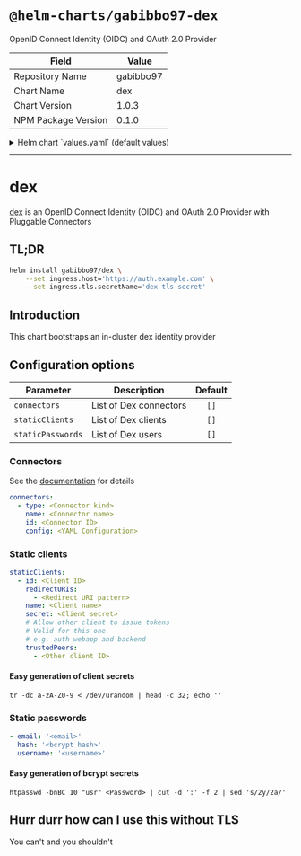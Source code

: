 # `@helm-charts/gabibbo97-dex`

OpenID Connect Identity (OIDC) and OAuth 2.0 Provider

| Field               | Value     |
| ------------------- | --------- |
| Repository Name     | gabibbo97 |
| Chart Name          | dex       |
| Chart Version       | 1.0.3     |
| NPM Package Version | 0.1.0     |

<details>

<summary>Helm chart `values.yaml` (default values)</summary>

```yaml
# Default values for dex.
# This is a YAML-formatted file.
# Declare variables to be passed into your templates.

replicaCount: 1

image:
  repository: quay.io/dexidp/dex
  tag: v2.14.0
  pullPolicy: IfNotPresent

nameOverride: ''
fullnameOverride: ''

ingress:
  annotations: {}
  # kubernetes.io/ingress.class: nginx
  # kubernetes.io/tls-acme: "true"
  host: chart-example.local
  tls:
    secretName: ''

resources:
  {}
  # limits:
  #  cpu: 100m
  #  memory: 128Mi
  # requests:
  #  cpu: 100m
  #  memory: 128Mi

nodeSelector: {}

tolerations: []

affinity: {}

# Dex configuration
connectors:
  - type: mockCallback
    id: mock
    name: Example
staticClients: []
staticPasswords: []
```

</details>

---

# dex

[dex](https://github.com/dexidp/dex) is an OpenID Connect Identity (OIDC) and OAuth 2.0 Provider with Pluggable Connectors

## TL;DR

```bash
helm install gabibbo97/dex \
    --set ingress.host='https://auth.example.com' \
    --set ingress.tls.secretName='dex-tls-secret'
```

## Introduction

This chart bootstraps an in-cluster dex identity provider

## Configuration options

| Parameter         | Description            | Default |
| ----------------- | ---------------------- | :-----: |
| `connectors`      | List of Dex connectors |  `[]`   |
| `staticClients`   | List of Dex clients    |  `[]`   |
| `staticPasswords` | List of Dex users      |  `[]`   |

### Connectors

See the [documentation](https://github.com/dexidp/dex/tree/master/Documentation/connectors) for details

```yaml
connectors:
  - type: <Connector kind>
    name: <Connector name>
    id: <Connector ID>
    config: <YAML Configuration>
```

### Static clients

```yaml
staticClients:
  - id: <Client ID>
    redirectURIs:
      - <Redirect URI pattern>
    name: <Client name>
    secret: <Client secret>
    # Allow other client to issue tokens
    # Valid for this one
    # e.g. auth webapp and backend
    trustedPeers:
      - <Other client ID>
```

#### Easy generation of client secrets

`tr -dc a-zA-Z0-9 < /dev/urandom | head -c 32; echo ''`

### Static passwords

```yaml
- email: '<email>'
  hash: '<bcrypt hash>'
  username: '<username>'
```

#### Easy generation of bcrypt secrets

`htpasswd -bnBC 10 "usr" <Password> | cut -d ':' -f 2 | sed 's/2y/2a/'`

## Hurr durr how can I use this without TLS

You can't and you shouldn't
